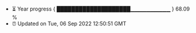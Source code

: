- ⏳ Year progress { ████████████████████▁▁▁▁▁▁▁▁▁▁ } 68.09 %
- ⏰ Updated on Tue, 06 Sep 2022 12:50:51 GMT

